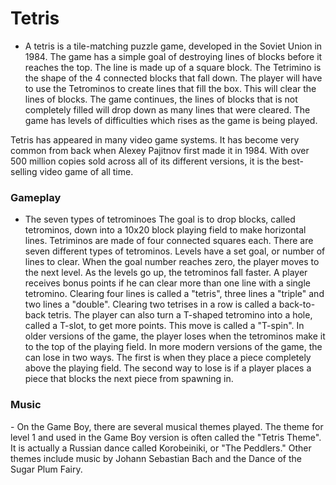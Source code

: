 <h1>Tetris</h1>

- A tetris is a tile-matching puzzle game, developed in the Soviet Union in 1984. The game has a simple goal of destroying lines of blocks before it reaches the top. The line is made up of a square block. The Tetrimino is the shape of the 4 connected blocks that fall down. The player will have to use the Tetrominos to create lines that fill the box. This will clear the lines of blocks. The game continues, the lines of blocks that is not completely filled will drop down as many lines that were cleared. The game has levels of difficulties which rises as the game is being played.

Tetris has appeared in many video game systems. It has become very common from back when Alexey Pajitnov first made it in 1984. With over 500 million copies sold across all of its different versions, it is the best-selling video game of all time.

<h3>Gameplay</h3>

- The seven types of tetrominoes
The goal is to drop blocks, called tetrominos, down into a 10x20 block playing field to make horizontal lines. Tetriminos are made of four connected squares each. There are seven different types of tetrominos. Levels have a set goal, or number of lines to clear. When the goal number reaches zero, the player moves to the next level. As the levels go up, the tetrominos fall faster. A player receives bonus points if he can clear more than one line with a single tetromino. Clearing four lines is called a "tetris", three lines a "triple" and two lines a "double". Clearing two tetrises in a row is called a back-to-back tetris. The player can also turn a T-shaped tetromino into a hole, called a T-slot, to get more points. This move is called a "T-spin". In older versions of the game, the player loses when the tetrominos make it to the top of the playing field. In more modern versions of the game, the can lose in two ways. The first is when they place a piece completely above the playing field. The second way to lose is if a player places a piece that blocks the next piece from spawning in.

<h3>Music</h3>
 - On the Game Boy, there are several musical themes played. The theme for level 1 and used in the Game Boy version is often called the "Tetris Theme". It is actually a Russian dance called Korobeiniki, or "The Peddlers." Other themes include music by Johann Sebastian Bach and the Dance of the Sugar Plum Fairy.
